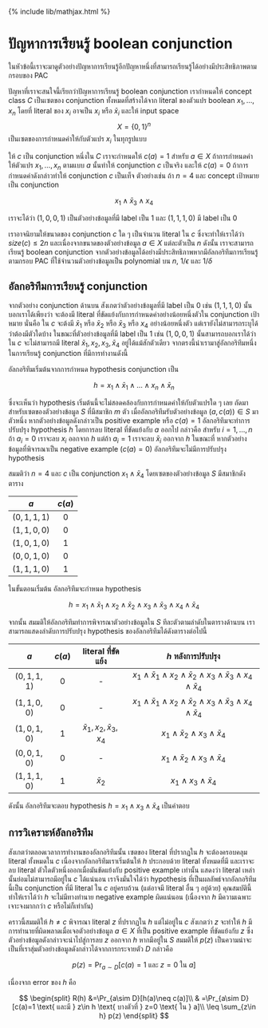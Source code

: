 {% include lib/mathjax.html %}
# ปัญหาการเรียนรู้ boolean conjunction

ในหัวข้อนี้เราจะมาดูตัวอย่างปัญหาการเรียนรู้อีกปัญหาหนึ่งที่สามารถเรียนรู้ได้อย่างมีประสิทธิภาพตามกรอบของ PAC

ปัญหาที่เราจะสนใจนี้เรียกว่าปัญหาการเรียนรู้ boolean conjunction เรากำหนดให้ concept class $C$
เป็นเซตของ conjunction ทั้งหมดที่สร้างได้จาก literal ของตัวแปร boolean $x_1,\dots,x_n$
โดยที่ literal ของ $x_i$ อาจเป็น $x_i$ หรือ $\bar{x}_i$ และให้ input space $$X=\{0,1\}^n$$
เป็นเซตของการกำหนดค่าให้กับตัวแปร $x_i$ ในทุกรูปแบบ

ให้ $c$ เป็น conjunction หนึ่งใน $C$ เราจะกำหนดให้ $c(a)=1$ สำหรับ $a\in X$ ถ้าการกำหนดค่าให้ตัวแปร $x_1,\dots,x_n$ ตามแบบ $a$
นั้นทำให้ conjunction $c$ เป็นจริง และให้ $c(a)=0$ ถ้าการกำหนดค่าดังกล่าวทำให้ conjunction $c$ เป็นเท็จ
ตัวอย่างเช่น ถ้า $n=4$ และ concept เป้าหมายเป็น conjunction

$$
x_1\land\bar{x}_3\land x_4
$$

เราจะได้ว่า $(1,0,0,1)$ เป็นตัวอย่างข้อมูลที่มี label เป็น 1 และ $(1,1,1,0)$ มี label เป็น 0

เราอาจนิยามให้ขนาดของ conjunction $c$ ใด ๆ เป็นจำนวน literal ใน $c$ ซึ่งจะทำให้เราได้ว่า $size(c)\leq 2n$
และเนื่องจากขนาดของตัวอย่างข้อมูล $a\in X$ แต่ละตัวเป็น $n$ ดังนั้น เราจะสามารถเรียนรู้ boolean conjunction
จากตัวอย่างข้อมูลได้อย่างมีประสิทธิภาพหากมีอัลกอริทึมการเรียนรู้ตามกรอบ PAC ที่ใช้จำนวนตัวอย่างข้อมูลเป็น polynomial บน
$n$, $1/\epsilon$ และ $1/\delta$

## อัลกอริทึมการเรียนรู้ conjunction

จากตัวอย่าง conjunction ด้านบน สังเกตว่าตัวอย่างข้อมูลที่มี label เป็น 0 เช่น $(1,1,1,0)$ นั้นบอกเราได้เพียงว่า จะต้องมี literal ที่ขัดแย้งกับการกำหนดค่าอย่างน้อยหนึ่งตัวใน conjunction เป้าหมาย นั่นคือ ใน $c$ จะต้งมี $\bar{x}_1$
หรือ $\bar{x}_2$ หรือ $\bar{x}_3$ หรือ $x_4$ อย่างน้อยหนึ่งตัว แต่เรายังไม่สามารถระบุได้ว่าต้องมีตัวใดบ้าง
ในขณะที่ตัวอย่างข้อมูลที่มี label เป็น 1 เช่น $(1,0,0,1)$ นั้นสามารถบอกเราได้ว่าใน $c$ จะไม่สามารถมี literal
$\bar{x}_1,x_2,x_3,\bar{x}_4$ อยู่ได้แม้สักตัวเดียว จากตรงนี้นำเรามาสู่อัลกอริทึมหนึ่งในการเรียนรู้ conjunction ที่มีการทำงานดังนี้

อัลกอริทึมเริ่มต้นจากการกำหนด hypothesis conjunction เป็น

$$
h=x_1\land \bar{x}_1\land\dots\land x_n\land\bar{x}_n
$$

ซึ่งจะเห็นว่า hypothesis เริ่มต้นนี้จะไม่สอดคล้องกับการกำหนดค่าให้กับตัวแปรใด ๆ เลย ถัดมา สำหรับเซตของตัวอย่างข้อมูล
$S$ ที่มีสมาชิก $m$ ตัว เมื่ออัลกอริทึมรับตัวอย่างข้อมูล $(a,c(a))\in S$ มาตัวหนึ่ง
หากตัวอย่างข้อมูลดังกล่าวเป็น positive example หรือ $c(a)=1$ อัลกอริทึมจะทำการปรับปรุง hypothesis $h$
โดยการลบ literal ที่ขัดแย้งกับ $a$ ออกไป กล่าวคือ สำหรับ $i=1,\dots,n$ ถ้า $a_i=0$ เราจะลบ $x_i$ ออกจาก $h$
แต่ถ้า $a_i=1$ เราจะลบ $\bar{x}_i$ ออกจาก $h$ ในขณะที่ หากตัวอย่างข้อมูลที่พิจารณาเป็น negative example ($c(a)=0$)
อัลกอริทึมจะไม่มีการปรับปรุง hypothesis

สมมติว่า $n=4$ และ $c$ เป็น conjunction $x_1\land\bar{x}_4$ โดยเซตของตัวอย่างข้อมูล $S$ มีสมาชิกดังตาราง

|     $a$     | $c(a)$ |
|:-----------:|:------:|
| $(0,1,1,1)$ |    0   |
| $(1,1,0,0)$ |    0   |
| $(1,0,1,0)$ |    1   |
| $(0,0,1,0)$ |    0   |
| $(1,1,1,0)$ |    1   |

ในขั้นตอนเริ่มต้น อัลกอริทึมจะกำหนด hypothesis

$$
h=x_1\land\bar{x}_1\land x_2\land\bar{x}_2 \land x_3\land\bar{x}_3 \land x_4\land\bar{x}_4
$$

จากนั้น สมมติให้อัลกอริทึมทำการพิจารณาตัวอย่างข้อมูลใน $S$ ทีละตัวตามลำดับในตารางด้านบน
เราสามารถแสดงลำดับการปรับปรุง hypothesis ของอัลกอริทึมได้ดังตารางต่อไปนี้

|     $a$     | $c(a)$ | literal ที่ขัดแย้ง | $h$ หลังการปรับปรุง |
|:-----------:|:------:|:--------------:|:-----------------:|
| $(0,1,1,1)$ |    0   |        -       |$x_1\land\bar{x}_1\land x_2\land\bar{x}_2 \land x_3\land\bar{x}_3 \land x_4\land\bar{x}_4$|
| $(1,1,0,0)$ |    0   |        -       |$x_1\land\bar{x}_1\land x_2\land\bar{x}_2 \land x_3\land\bar{x}_3 \land x_4\land\bar{x}_4$|
| $(1,0,1,0)$ |    1   |$\bar{x}_1,x_2,\bar{x}_3,x_4$|$x_1\land \bar{x}_2\land x_3\land\bar{x}_4$|
| $(0,0,1,0)$ |    0   |        -       |$x_1\land \bar{x}_2\land x_3\land\bar{x}_4$|
| $(1,1,1,0)$ |    1   |       $\bar{x}_2$|$x_1\land x_3\land \bar{x}_4$|

ดังนั้น อัลกอริทึมจะตอบ hypothesis $h=x_1\land x_3\land \bar{x}_4$ เป็นคำตอบ

## การวิเคราะห์อัลกอริทึม
สังเกตว่าตลอดเวลาการทำงานของอัลกอริทึมนั้น เซตของ literal ที่ปรากฏใน $h$ จะต้องครอบคลุม literal ทั้งหมดใน $c$
เนื่องจากอัลกอริทึมเราเริ่มต้นให้ $h$ ประกอบด้วย literal ทั้งหมดที่มี และเราจะลบ literal ตัวใดตัวหนึ่งออกเมื่อมันขัดแย้งกับ positive example เท่านั้น แสดงว่า literal เหล่านั้นย่อมไม่สามารถมีอยู่ใน $c$ ได้แน่นอน เราจึงมั่นใจได้ว่า hypothesis
ที่เป็นผลลัพธ์จากอัลกอริทึมนี้เป็น conjunction ที่มี literal ใน $c$ อยู่ครบถ้วน (แต่อาจมี literal อื่น ๆ อยู่ด้วย)
คุณสมบัตินี้ทำให้เราได้ว่า $h$ จะไม่มีทางทำนาย negative example ผิดแน่นอน (เนื่องจาก $h$ มีความเฉพาะเจาะจงมากกว่า $c$ หรือไม่ก็เท่ากัน)

คราวนี้สมมติให้ $h\neq c$ พิจารณา literal $z$ ที่ปรากฏใน $h$ แต่ไม่อยู่ใน $c$ สังเกตว่า $z$
จะทำให้ $h$ มีการทำนายที่ผิดพลาดเมื่อเจอตัวอย่างข้อมูล $a\in X$ ที่เป็น positive example ที่ขัดแย้งกับ $z$
ซึ่งตัวอย่างข้อมูลดังกล่าวจะนำไปสู่การลบ $z$ ออกจาก $h$ หากมีอยู่ใน $S$ สมมติให้ $p(z)$
เป็นความน่าจะเป็นที่เราสุ่มตัวอย่างข้อมูลดังกล่าวได้จากการกระจายตัว $D$ กล่าวคือ

$$
p(z)=\Pr_{a\sim D}[c(a)=1 \text{ และ } z=0 \text{ ใน } a]
$$

เนื่องจาก error ของ $h$ คือ

$$
\begin{split}
R(h) &=\Pr_{a\sim D}[h(a)\neq c(a)]\\
& =\Pr_{a\sim D}[c(a)=1 \text{ และมี } z\in h \text{ บางตัวที่ } z=0 \text{ ใน } a]\\
\leq \sum_{z\in h} p(z)
\end{split}
$$
